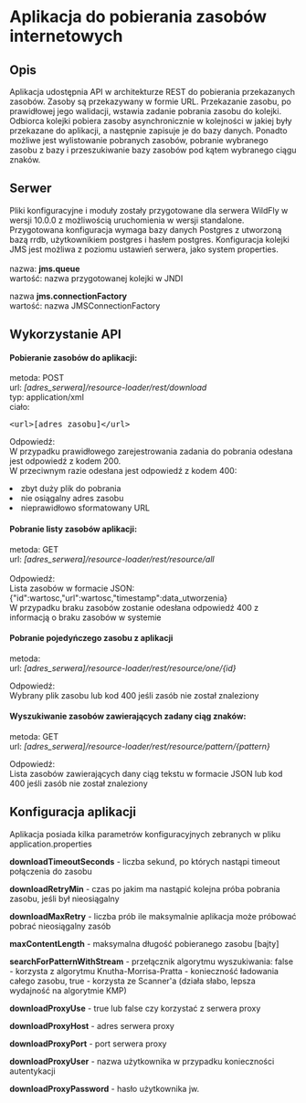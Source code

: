 # Aplikacja do pobierania zasobów internetowych

## Opis
Aplikacja udostępnia API w architekturze REST do pobierania przekazanych zasobów. Zasoby są przekazywany w formie URL. Przekazanie zasobu, po prawidłowej jego walidacji, wstawia zadanie pobrania zasobu do kolejki. Odbiorca kolejki pobiera zasoby asynchronicznie w kolejności w jakiej były przekazane do aplikacji, a następnie zapisuje je do bazy danych. Ponadto możliwe jest wylistowanie pobranych zasobów, pobranie wybranego zasobu z bazy i przeszukiwanie bazy zasobów pod kątem wybranego ciągu znaków.

## Serwer
Pliki konfiguracyjne i moduły zostały przygotowane dla serwera WildFly w wersji 10.0.0 z możliwością uruchomienia w wersji standalone. Przygotowana konfiguracja wymaga bazy danych Postgres z utworzoną bazą rrdb, użytkownikiem postgres i hasłem postgres. Konfiguracja kolejki JMS jest możliwa z poziomu ustawień serwera, jako system properties.<br>
<Br>
nazwa: <b>jms.queue</b><br>
wartość: nazwa przygotowanej kolejki w JNDI 

nazwa <b> jms.connectionFactory</b><br>
wartość: nazwa JMSConnectionFactory

## Wykorzystanie API

#### Pobieranie zasobów do aplikacji:<br>
metoda: POST<br>
url: <i>[adres_serwera]/resource-loader/rest/download</i><br>
typ: application/xml<br>
ciało: <pre><url\>[adres_zasobu]</url\></pre>

Odpowiedź:<br>
W przypadku prawidłowego zarejestrowania zadania do pobrania odesłana jest odpowiedź z kodem 200.
<br>
W przeciwnym razie odesłana jest odpowiedź z kodem 400:
<li>zbyt duży plik do pobrania</li>
<li>nie osiągalny adres zasobu</li>
<li>nieprawidłowo sformatowany URL</li>

#### Pobranie listy zasobów aplikacji:<br>
metoda: GET<br>
url: <i>[adres_serwera]/resource-loader/rest/resource/all</i><br>
<br>
Odpowiedź:<br>
Lista zasobów w formacie JSON:<br>
{"id":wartosc,"url":wartosc,"timestamp":data_utworzenia}<br>
W przypadku braku zasobów zostanie odesłana odpowiedź 400 z informacją o braku zasobów w systemie

#### Pobranie pojedyńczego zasobu z aplikacji<br>
metoda: <br>
url: <i>[adres_serwera]/resource-loader/rest/resource/one/{id}</i><br>

Odpowiedź:<br>
Wybrany plik zasobu lub kod 400 jeśli zasób nie został znaleziony<br>

#### Wyszukiwanie zasobów zawierających zadany ciąg znaków:

metoda: GET<br>
url: <i>[adres_serwera]/resource-loader/rest/resource/pattern/{pattern}</i><br>

Odpowiedź:<br>
Lista zasobów zawierających dany ciąg tekstu w formacie JSON lub kod 400 jeśli zasób nie został znaleziony

## Konfiguracja aplikacji
Aplikacja posiada kilka parametrów konfiguracyjnych zebranych w pliku application.properties

<b>downloadTimeoutSeconds</b> - liczba sekund, po których nastąpi timeout połączenia do zasobu

<b>downloadRetryMin</b> - czas po jakim ma nastąpić kolejna próba pobrania zasobu, jeśli był nieosiągalny

<b>downloadMaxRetry</b> - liczba prób ile maksymalnie aplikacja może próbować pobrać nieosiągalny zasób

<b>maxContentLength</b> - maksymalna długość pobieranego zasobu [bajty]

<b>searchForPatternWithStream</b> - przełącznik algorytmu wyszukiwania: false - korzysta z algorytmu Knutha-Morrisa-Pratta - konieczność ładowania całego zasobu, true - korzysta ze Scanner'a (działa słabo, lepsza wydajność na algorytmie KMP)

<b>downloadProxyUse</b> - true lub false czy korzystać z serwera proxy

<b>downloadProxyHost</b> - adres serwera proxy

<b>downloadProxyPort</b> - port serwera proxy

<b>downloadProxyUser</b> - nazwa użytkownika w przypadku konieczności autentykacji

<b>downloadProxyPassword</b> - hasło użytkownika jw.




